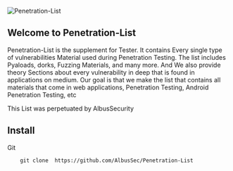 ![Penetration-List ](https://user-images.githubusercontent.com/64241933/147803865-6463b692-fec0-4444-85b1-b57875e5deb4.png)
## Welcome to Penetration-List

Penetration-List is the supplement for Tester. It contains Every single type of vulnerabilities Material used during Penetration Testing. The list includes Pyaloads, dorks, Fuzzing Materials, and many more. And We also provide theory Sections about every vulnerability in deep that is found in applications on medium. Our goal is that we make the list that contains all materials that come in web applications, Penetration Testing, Android Penetration Testing, etc

This List was perpetuated by AlbusSecurity 

## Install

Git
```
    git clone  https://github.com/AlbusSec/Penetration-List
```


